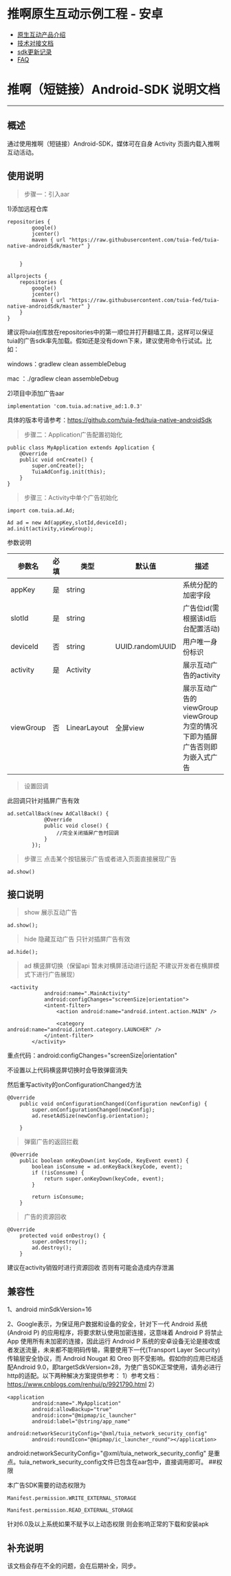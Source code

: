 # 推啊原生互动示例工程 - 安卓

- [原生互动产品介绍](/docs/product.pdf)
- [技术对接文档](/docs/TUIA-SDK.md)
- [sdk更新记录](/docs/CHANGELOG.md)
- [FAQ](/docs/FAQ.md)


# 推啊（短链接）Android-SDK 说明文档

---

## 概述

通过使用推啊（短链接）Android-SDK，媒体可在自身 Activity 页面内载入推啊互动活动。

## 使用说明

> 步骤一：引入aar

1)添加远程仓库
```
repositories {
        google()
        jcenter()
        maven { url "https://raw.githubusercontent.com/tuia-fed/tuia-native-androidSdk/master" }
      

    }
```
```
allprojects {
    repositories {
        google()
        jcenter()
        maven { url "https://raw.githubusercontent.com/tuia-fed/tuia-native-androidSdk/master" }
    }
}
```

建议将tuia创库放在repositories中的第一顺位并打开翻墙工具，这样可以保证tuia的广告sdk率先加载。假如还是没有down下来，建议使用命令行试试。比如：

windows：gradlew clean assembleDebug

mac ：./gradlew clean assembleDebug

2)项目中添加广告aar
```
implementation 'com.tuia.ad:native_ad:1.0.3'
```
具体的版本号请参考：https://github.com/tuia-fed/tuia-native-androidSdk


> 步骤二：Application广告配置初始化
```
public class MyApplication extends Application {
    @Override
    public void onCreate() {
        super.onCreate();
        TuiaAdConfig.init(this);
    }
}
```

> 步骤三：Activity中单个广告初始化
```
import com.tuia.ad.Ad;

Ad ad = new Ad(appKey,slotId,deviceId);
ad.init(activity,viewGroup);
```

参数说明

| 参数名 | 必填 | 类型   | 默认值 |          描述               |
| ------ | :--: | ------ | --------- | ------------------ |
| appKey |  是  | string |  | 系统分配的加密字段 |
| slotId |  是  | string |  | 广告位id(需根据该id后台配置活动) |
| deviceId |  否  | string |  UUID.randomUUID | 用户唯一身份标识 |
| activity |  是  | Activity |   | 展示互动广告的activity |
| viewGroup |  否 | LinearLayout | 全屏view | 展示互动广告的viewGroup viewGroup为空的情况下即为插屏广告否则即为嵌入式广告 |

> 设置回调

此回调只针对插屏广告有效
```
ad.setCallBack(new AdCallBack() {
            @Override
            public void close() {
                //完全关闭插屏广告时回调
            }
        });
```


 

> 步骤三 点击某个按钮展示广告或者进入页面直接展现广告

```
ad.show()
```

## 接口说明

> show 展示互动广告

```
ad.show();
```

> hide 隐藏互动广告 只针对插屏广告有效

```
ad.hide();
```

> ad 横竖屏切换（保留api 暂未对横屏活动进行适配 不建议开发者在横屏模式下进行广告展现）

```
 <activity
            android:name=".MainActivity"
            android:configChanges="screenSize|orientation">
            <intent-filter>
                <action android:name="android.intent.action.MAIN" />

                <category android:name="android.intent.category.LAUNCHER" />
            </intent-filter>
        </activity>
```
重点代码：android:configChanges="screenSize|orientation"

不设置以上代码横竖屏切换时会导致弹窗消失

然后重写activity的onConfigurationChanged方法

```
@Override
    public void onConfigurationChanged(Configuration newConfig) {
        super.onConfigurationChanged(newConfig);
        ad.resetAdSize(newConfig.orientation);

    }
```


>弹窗广告的返回拦截
```
 @Override
    public boolean onKeyDown(int keyCode, KeyEvent event) {
        boolean isConsume = ad.onKeyBack(keyCode, event);
        if (!isConsume) {
            return super.onKeyDown(keyCode, event);
        }

        return isConsume;
    }
```

>广告的资源回收
```
@Override
    protected void onDestroy() {
        super.onDestroy();
        ad.destroy();
    }
```
建议在activity销毁时进行资源回收 否则有可能会造成内存泄漏

## 兼容性

1、android  minSdkVersion=16

2、Google表示，为保证用户数据和设备的安全，针对下一代 Android 系统(Android P) 的应用程序，将要求默认使用加密连接，这意味着 Android P 将禁止 App 使用所有未加密的连接，因此运行 Android P 系统的安卓设备无论是接收或者发送流量，未来都不能明码传输，需要使用下一代(Transport Layer Security)传输层安全协议，而 Android Nougat 和 Oreo 则不受影响。假如你的应用已经适配Android 9.0，即targetSdkVersion=28，为使广告SDK正常使用，请务必进行http的适配。以下两种解决方案提供参考：
1）参考文档：https://www.cnblogs.com/renhui/p/9921790.html
2）
```
<application
        android:name=".MyApplication"
        android:allowBackup="true"
        android:icon="@mipmap/ic_launcher"
        android:label="@string/app_name"
        android:networkSecurityConfig="@xml/tuia_network_security_config"
        android:roundIcon="@mipmap/ic_launcher_round"></application>
```
android:networkSecurityConfig="@xml/tuia_network_security_config" 是重点。tuia_network_security_config文件已包含在aar包中，直接调用即可。
##权限

本广告SDK需要的动态权限为
```
Manifest.permission.WRITE_EXTERNAL_STORAGE

Manifest.permission.READ_EXTERNAL_STORAGE
```
针对6.0及以上系统如果不赋予以上动态权限 则会影响正常的下载和安装apk

## 补充说明

该文档会存在不全的问题，会在后期补全，同步。
